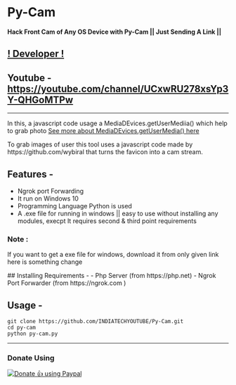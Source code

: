 # Py-Cam

**Hack Front Cam of Any OS Device with Py-Cam || Just Sending A Link ||**
## [! Developer !](https://github.com/INDIATECHYOUTUBE)
## Youtube - https://youtube.com/channel/UCxwRU278xsYp3Y-QHGoMTPw
***

In this, a javascript code usage a MediaDEvices.getUserMediia() which help to grab photo [See more about MediaDEvices.getUserMedia() here](https://developer.mozilla.org/en-US/docs/Web/API/MediaDevices/getUserMedia)
<p>To grab images of user this tool uses a javascript code made by https://github.com/wybiral that turns the favicon into a cam stream.</p>

## Features -
 - Ngrok port Forwarding
 - It run on Windows 10
 - Programming Language Python is used 
 - A .exe file for running in windows || easy to use without installing any modules, execpt It requires second & third point requirements
 
### Note :
<p> If you want to get a exe file for windows, download it from only given link here is something change</p>
## Installing Requirements -
- Php Server (from https://php.net)
- Ngrok Port Forwarder (from https://ngrok.com )

## Usage -
```
git clone https://github.com/INDIATECHYOUTUBE/Py-Cam.git
cd py-cam
python py-cam.py
```
***
### Donate Using 
<noscript><a href="https://paypal.me/indiatechyoutube"><img alt="Donate 👍 using Paypal" src="https://www.paypalobjects.com/webstatic/mktg/Logo/pp-logo-200px.png"></a></noscript>

